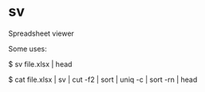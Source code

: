 sv
==

Spreadsheet viewer

Some uses:

$ sv file.xlsx | head

$ cat file.xlsx | sv | cut -f2 | sort | uniq -c | sort -rn | head

